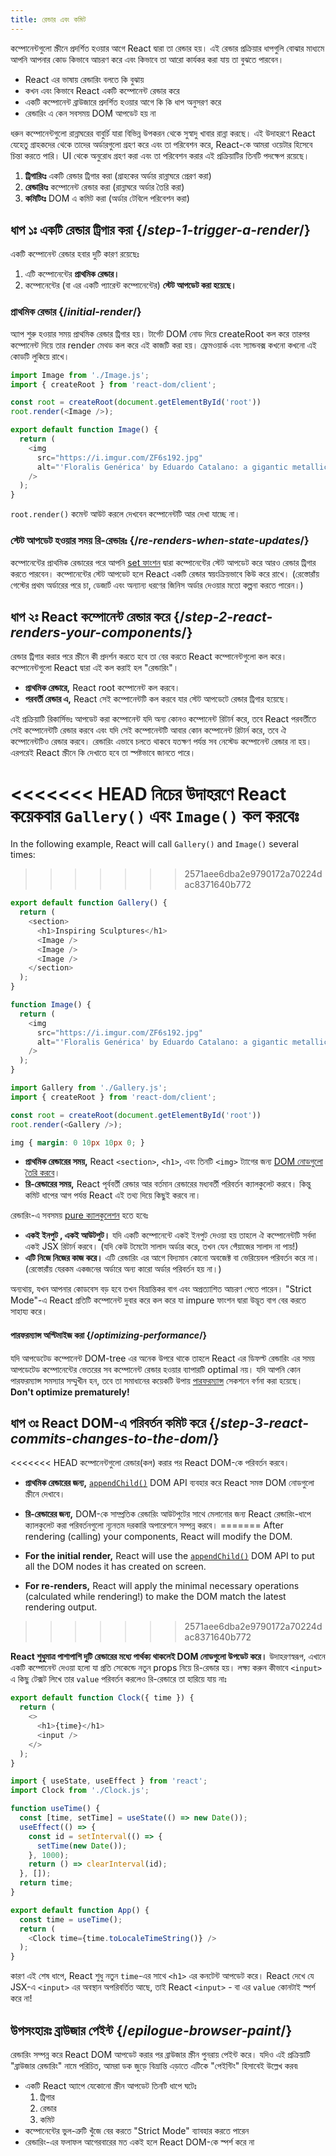 ```yaml
---
title: রেন্ডার এবং কমিট
---
```


<Intro>

কম্পোনেন্টগুলো স্ক্রীনে প্রদর্শিত হওয়ার আগে React দ্বারা তা রেন্ডার হয়। এই রেন্ডার প্রক্রিয়ার ধাপগুলি বোঝার মাধ্যমে আপনি আপনার কোড কিভাবে আচরণ করে এবং কিভাবে তা আরো কার্যকর করা যায় তা বুঝতে পারবেন।

</Intro>

<YouWillLearn>

* React এর ভাষায় রেন্ডারিং বলতে কি বুঝায়
* কখন এবং কিভাবে React একটি কম্পোনেন্ট রেন্ডার করে
* একটি কম্পোনেন্ট ব্রাউজারে প্রদর্শিত হওয়ার আগে কি কি ধাপ অনুসরণ করে
* রেন্ডারিং এ কেন সবসময় DOM আপডেট হয় না

</YouWillLearn>

ধরুন কম্পোনেন্টগুলো রান্নাঘরের বাবুর্চি যারা বিভিন্ন উপকরন থেকে সুস্বাদু খাবার রান্না করছে। এই উদাহরণে React যেহেতু গ্রাহকদের থেকে তাদের অর্ডারগুলো গ্রহণ করে এবং তা পরিবেশন করে, React-কে আমরা ওয়েটার হিসেবে চিন্তা করতে পারি। UI থেকে অনুরোধ গ্রহণ করা এবং তা পরিবেশন করার এই প্রক্রিয়াটির তিনটি পদক্ষেপ রয়েছে।

1. **ট্রিগারিংঃ** একটি রেন্ডার ট্রিগার করা (গ্রাহকের অর্ডার রান্নাঘরে প্রেরণ করা)
2. **রেন্ডারিংঃ** কম্পোনেন্ট রেন্ডার করা (রান্নাঘরে অর্ডার তৈরি করা)
3. **কমিটিংঃ** DOM এ কমিট করা (অর্ডার টেবিলে পরিবেশন করা)

<IllustrationBlock sequential>
  <Illustration caption="Trigger" alt="React as a server in a restaurant, fetching orders from the users and delivering them to the Component Kitchen." src="/images/docs/illustrations/i_render-and-commit1.png" />
  <Illustration caption="Render" alt="The Card Chef gives React a fresh Card component." src="/images/docs/illustrations/i_render-and-commit2.png" />
  <Illustration caption="Commit" alt="React delivers the Card to the user at their table." src="/images/docs/illustrations/i_render-and-commit3.png" />
</IllustrationBlock>

## ধাপ ১ঃ একটি রেন্ডার ট্রিগার করা {/*step-1-trigger-a-render*/}

একটি কম্পোনেন্ট রেন্ডার হবার দুটি কারণ রয়েছেঃ

1. এটি কম্পোনেন্টের **প্রাথমিক রেন্ডার।**
2. কম্পোনেন্টের (বা এর একটি প্যারেন্ট কম্পোনেন্টের) **স্টেট আপডেট করা হয়েছে।**

### প্রাথমিক রেন্ডার {/*initial-render*/}

অ্যাপ শুরু হওয়ার সময় প্রাথমিক রেন্ডার ট্রিগার হয়। টার্গেট DOM নোড দিয়ে createRoot কল করে তারপর কম্পোনেন্ট দিয়ে তার render মেথড কল করে এই কাজটি করা হয়। ফ্রেমওয়ার্ক এবং স্যান্ডবক্স কখনো কখনো এই কোডটি লুকিয়ে রাখে।

<Sandpack>

```js src/index.js active
import Image from './Image.js';
import { createRoot } from 'react-dom/client';

const root = createRoot(document.getElementById('root'))
root.render(<Image />);
```

```js src/Image.js
export default function Image() {
  return (
    <img
      src="https://i.imgur.com/ZF6s192.jpg"
      alt="'Floralis Genérica' by Eduardo Catalano: a gigantic metallic flower sculpture with reflective petals"
    />
  );
}
```

</Sandpack>

`root.render()` কমেন্ট আউট করলে দেখবেন কম্পোনেন্টটি আর দেখা যাচ্ছে না।

### স্টেট আপডেট হওয়ার সময় রি-রেন্ডারঃ {/*re-renders-when-state-updates*/}

কম্পোনেন্টের প্রাথমিক রেন্ডারের পরে আপনি [set ফাংশন](/reference/react/useState#setstate) দ্বারা কম্পোনেন্টের স্টেট আপডেট করে আরও রেন্ডার ট্রিগার করতে পারবেন। কম্পোনেন্টের স্টেট আপডেট হলে React একটি রেন্ডার স্বয়ংক্রিয়ভাবে কিউ করে রাখে। (রেস্তোরাঁয় গেস্টের প্রথম অর্ডারের পরে চা, ডেজার্ট এবং অন্যান্য ধরণের জিনিস অর্ডার দেওয়ার মতো কল্পনা করতে পারেন।)

<IllustrationBlock sequential>
  <Illustration caption="State update..." alt="React as a server in a restaurant, serving a Card UI to the user, represented as a patron with a cursor for their head. The patron expresses they want a pink card, not a black one!" src="/images/docs/illustrations/i_rerender1.png" />
  <Illustration caption="...triggers..." alt="React returns to the Component Kitchen and tells the Card Chef they need a pink Card." src="/images/docs/illustrations/i_rerender2.png" />
  <Illustration caption="...render!" alt="The Card Chef gives React the pink Card." src="/images/docs/illustrations/i_rerender3.png" />
</IllustrationBlock>

## ধাপ ২ঃ React কম্পোনেন্ট রেন্ডার করে {/*step-2-react-renders-your-components*/}

রেন্ডার ট্রিগার করার পরে স্ক্রীনে কী প্রদর্শন করতে হবে তা বের করতে React কম্পোনেন্টগুলো কল করে। কম্পোনেন্টগুলো React দ্বারা এই কল করাই হল "রেন্ডারিং"।

* **প্রাথমিক রেন্ডারে,** React root কম্পোনেন্ট কল করবে।
* **পরবর্তী রেন্ডার এ,** React সেই কম্পোনেন্টটি কল করবে যার স্টেট আপডেটে রেন্ডার ট্রিগার হয়েছে।

এই প্রক্রিয়াটি রিকার্সিভঃ আপডেট করা কম্পোনেন্ট যদি অন্য কোনও কম্পোনেন্ট রিটার্ন করে, তবে React পরবর্তীতে সেই কম্পোনেন্টটি রেন্ডার করবে এবং যদি সেই কম্পোনেন্টটি আবার কোন কম্পোনেন্ট রিটার্ন করে, তবে ঐ কম্পোনেন্টটিও রেন্ডার করবে। রেন্ডারিং এভাবে চলতে থাকবে যতক্ষণ পর্যন্ত সব নেস্টেড কম্পোনেন্ট রেন্ডার না হয়। এরপরেই React স্ক্রীনে কি দেখাতে হবে তা স্পষ্টভাবে জানতে পারে।

<<<<<<< HEAD
নিচের উদাহরণে React কয়েকবার `Gallery()` এবং `Image()` কল করবেঃ
=======
In the following example, React will call `Gallery()` and `Image()` several times:
>>>>>>> 2571aee6dba2e9790172a70224dac8371640b772

<Sandpack>

```js src/Gallery.js active
export default function Gallery() {
  return (
    <section>
      <h1>Inspiring Sculptures</h1>
      <Image />
      <Image />
      <Image />
    </section>
  );
}

function Image() {
  return (
    <img
      src="https://i.imgur.com/ZF6s192.jpg"
      alt="'Floralis Genérica' by Eduardo Catalano: a gigantic metallic flower sculpture with reflective petals"
    />
  );
}
```

```js src/index.js
import Gallery from './Gallery.js';
import { createRoot } from 'react-dom/client';

const root = createRoot(document.getElementById('root'))
root.render(<Gallery />);
```

```css
img { margin: 0 10px 10px 0; }
```

</Sandpack>

* **প্রাথমিক রেন্ডারের সময়,** React `<section>`, `<h1>`, এবং তিনটি `<img>` ট্যাগের জন্য [DOM নোডগুলো তৈরি করবে](https://developer.mozilla.org/docs/Web/API/Document/createElement)। 
* **রি-রেন্ডারের সময়,** React পূর্ববর্তী রেন্ডার আর বর্তমান রেন্ডারের মধ্যবর্তী পরিবর্তন ক্যালকুলেট করবে। কিন্তু কমিট ধাপের আগ পর্যন্ত React এই তথ্য দিয়ে কিছুই করবে না।

<Pitfall>

রেন্ডারিং-এ সবসময় [pure ক্যালকুলেশন](/learn/keeping-components-pure) হতে হবেঃ

* **একই ইনপুট , একই আউটপুট।** যদি একটি কম্পোনেন্টে একই ইনপুট দেওয়া হয় তাহলে ঐ কম্পোনেন্টটি সর্বদা একই JSX রিটার্ন করবে। (যদি কেউ টমেটো সালাদ অর্ডার করে, তখন যেন পেঁয়াজের সালাদ না পায়!)
* **এটি নিজে নিজের কাজ করে।** এটি রেন্ডারিং এর আগে বিদ্যমান কোনো অবজেক্ট বা ভেরিয়েবল পরিবর্তন করে না। (রেস্তোরাঁয় যেরকম একজনের অর্ডারে অন্য কারো অর্ডার পরিবর্তন হয় না।)

অন্যথায়, যখন আপনার কোডবেস বড় হবে তখন বিভ্রান্তিকর বাগ এবং অপ্রত্যাশিত আচরণ পেতে পারেন। "Strict Mode"-এ React প্রতিটি কম্পোনেন্ট দুবার করে কল করে যা impure ফাংশন দ্বারা উদ্ভূত বাগ বের করতে সাহায্য করে।

</Pitfall>

<DeepDive>

#### পারফরম্যান্স অপ্টিমাইজ করা {/*optimizing-performance*/}

যদি আপডেটেড কম্পোনেন্ট DOM-tree এর অনেক উপরে থাকে তাহলে React এর ডিফল্ট রেন্ডারিং এর সময় আপডেটেড কম্পোনেন্টের ভেতরের সব কম্পোনেন্ট রেন্ডার হওয়ার ব্যাপারটি optimal নয়। যদি আপনি কোন পারফরম্যান্স সমস্যার সম্মুখীন হন, তবে তা সমাধানের কয়েকটি উপায় [পারফরম্যান্স](https://reactjs.org/docs/optimizing-performance.html) সেকশনে বর্ণনা করা হয়েছে। **Don't optimize prematurely!**

</DeepDive>

## ধাপ ৩ঃ React DOM-এ পরিবর্তন কমিট করে {/*step-3-react-commits-changes-to-the-dom*/}

<<<<<<< HEAD
কম্পোনেন্টগুলো রেন্ডার(কল) করার পর React DOM-কে পরিবর্তন করবে।

* **প্রাথমিক রেন্ডারের জন্য,** [`appendChild()`](https://developer.mozilla.org/docs/Web/API/Node/appendChild) DOM API ব্যবহার করে React সমস্ত DOM নোডগুলো স্ক্রীনে দেখাবে। 
* **রি-রেন্ডারের জন্য,** DOM-কে সাম্প্রতিক রেন্ডারিং আউটপুটের সাথে মেলানোর জন্য React রেন্ডারিং-ধাপে ক্যালকুলেট করা পরিবর্তনগুলো ন্যূনতম দরকারি অপারেশনে সম্পন্ন করবে।
=======
After rendering (calling) your components, React will modify the DOM.

* **For the initial render,** React will use the [`appendChild()`](https://developer.mozilla.org/docs/Web/API/Node/appendChild) DOM API to put all the DOM nodes it has created on screen.
* **For re-renders,** React will apply the minimal necessary operations (calculated while rendering!) to make the DOM match the latest rendering output.
>>>>>>> 2571aee6dba2e9790172a70224dac8371640b772

**React শুধুমাত্র পাশাপাশি দুটি রেন্ডারের মধ্যে পার্থক্য থাকলেই DOM নোডগুলো উপডেট করে।** উদাহরণস্বরূপ, এখানে একটি কম্পোনেন্ট দেওয়া হলো যা প্রতি সেকেন্ডে নতুন props নিয়ে রি-রেন্ডার হয়। লক্ষ্য করুন কীভাবে `<input>` এ কিছু টেক্সট লিখে তার `value` পরিবর্তন করলেও রি-রেন্ডারে তা হারিয়ে যায় নাঃ

<Sandpack>

```js src/Clock.js active
export default function Clock({ time }) {
  return (
    <>
      <h1>{time}</h1>
      <input />
    </>
  );
}
```

```js src/App.js hidden
import { useState, useEffect } from 'react';
import Clock from './Clock.js';

function useTime() {
  const [time, setTime] = useState(() => new Date());
  useEffect(() => {
    const id = setInterval(() => {
      setTime(new Date());
    }, 1000);
    return () => clearInterval(id);
  }, []);
  return time;
}

export default function App() {
  const time = useTime();
  return (
    <Clock time={time.toLocaleTimeString()} />
  );
}
```

</Sandpack>

কারণ এই শেষ ধাপে, React শুধু নতুন `time`-এর সাথে `<h1>` এর কনটেন্ট আপডেট করে। React দেখে যে  JSX-এ `<input>` এর অবস্থান অপরিবর্তিত আছে, তাই React `<input>` - বা এর `value` কোনটাই স্পর্শ করে না!
## উপসংহারঃ ব্রাউজার পেইন্ট {/*epilogue-browser-paint*/}

রেন্ডারিং সম্পন্ন করে React DOM আপডেট করার পর ব্রাউজার স্ক্রীন পুনরায় পেইন্ট করে। যদিও এই প্রক্রিয়াটি "ব্রাউজার রেন্ডারিং" নামে পরিচিত, আমরা ডক জুড়ে বিভ্রান্তি এড়াতে এটিকে "পেইন্টিং" হিসাবেই উল্লেখ করব৷

<Illustration alt="A browser painting 'still life with card element'." src="/images/docs/illustrations/i_browser-paint.png" />

<Recap>

* একটি React অ্যাপে যেকোনো স্ক্রীন আপডেট তিনটি ধাপে ঘটেঃ
  1. ট্রিগার
  2. রেন্ডার
  3. কমিট
* কম্পোনেন্টের ভুল-ত্রুটি খুঁজে বের করতে "Strict Mode" ব্যাবহার করতে পারেন
* রেন্ডারিং-এর ফলাফল আগেরবারের মত একই হলে React DOM-কে স্পর্শ করে না

</Recap>

